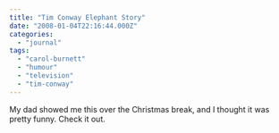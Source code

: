 ```yaml
---
title: "Tim Conway Elephant Story"
date: "2008-01-04T22:16:44.000Z"
categories: 
  - "journal"
tags: 
  - "carol-burnett"
  - "humour"
  - "television"
  - "tim-conway"
---
```


My dad showed me this over the Christmas break, and I thought it was pretty funny. Check it out.
